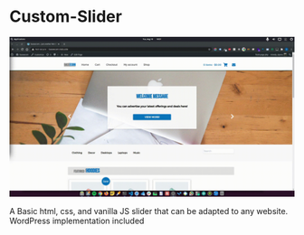 # Custom-Slider

![slider-in-action](slider.gif)

A Basic html, css, and vanilla JS slider that can be adapted to any website. WordPress implementation included
